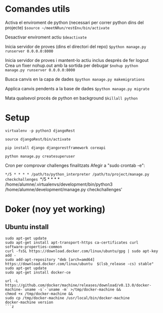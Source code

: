 # Comandes utils

Activa el enviroment de python (necessari per correr python dins del projecte)
`$source ~/meetNRun/restEnv/bin/activate`

Desactivar enviroment actiu
`$deactivate`

Inicia servidor de proves (dins el directori del repo)
`$python manage.py runserver 0.0.0.0:8000`

Inicia servidor de proves i mantent-lo actiu inclus després de fer logout
Crea un fixer nohup.out amb la sortida per debugar
`$nohup python manage.py runserver 0.0.0.0:8000`

Busca canvis en la capa de dades
`$python manage.py makemigrations`

Applica canvis pendents a la base de dades
`$python manage.py migrate`

Mata qualsevol procés de python en background
`$killall python`

# Setup

`virtualenv -p python3 djangoRest`

`source djangoRest/bin/activate`

`pip install django djangorestframework coreapi`

`python manage.py createsuperuser`

Cron per comprovar challenges finalitzats
Afegir a "sudo crontab -e":


`*/5 * * * * /path/to/python_interpreter /path/to/project/manage.py checkchallenges
`*/5 * * * * /home/alumne/.virtualenvs/development/bin/python3 /home/alumne/development/manage.py checkchallenges'
# Doker (noy yet working)

## Ubuntu install
```
sudo apt-get update
sudo apt-get install apt-transport-https ca-certificates curl software-properties-common
curl -fsSL https://download.docker.com/linux/ubuntu/gpg | sudo apt-key add -
sudo add-apt-repository "deb [arch=amd64] https://download.docker.com/linux/ubuntu  $(lsb_release -cs) stable"
sudo apt-get update
sudo apt-get install docker-ce

url -L https://github.com/docker/machine/releases/download/v0.13.0/docker-machine-`uname -s`-`uname -m` >/tmp/docker-machine &&
chmod +x /tmp/docker-machine &&
sudo cp /tmp/docker-machine /usr/local/bin/docker-machine
docker-machine version
```z
